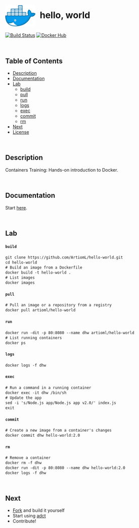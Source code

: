 # <img align="center" src="img/docker.svg" width="96">&nbsp;&nbsp;hello, world

[![Build Status](https://travis-ci.org/ArtiomL/hello-world.svg?branch=master)](https://travis-ci.org/ArtiomL/hello-world)
[![Docker Hub](https://img.shields.io/docker/pulls/artioml/hello-world.svg)](https://hub.docker.com/r/artioml/hello-world/)

&nbsp;&nbsp;

## Table of Contents
- [Description](#description)
- [Documentation](#documentation)
- [Lab](#lab)
	- [build](#build)
	- [pull](#pull)
	- [run](#run)
	- [logs](#logs)
	- [exec](#exec)
	- [commit](#commit)
	- [rm](#rm)
- [Next](#next)
- [License](LICENSE)


&nbsp;&nbsp;

## Description

Containers Training: Hands-on introduction to Docker.

&nbsp;&nbsp;

## Documentation

Start [here](https://github.com/wsargent/docker-cheat-sheet).

&nbsp;&nbsp;

## Lab

#### `build`
```shell
git clone https://github.com/ArtiomL/hello-world.git
cd hello-world
# Build an image from a Dockerfile
docker build -t hello-world .
# List images
docker images
```

#### `pull`
```shell
# Pull an image or a repository from a registry
docker pull artioml/hello-world
```

#### `run`
```shell
docker run -dit -p 80:8080 --name dhw artioml/hello-world
# List running containers
docker ps
```

#### `logs`
```shell
docker logs -f dhw
```

#### `exec`
```shell
# Run a command in a running container
docker exec -it dhw /bin/sh
# Update the app
sed -i 's/Node.js app/Node.js app v2.0/' index.js
exit
```

#### `commit`
```shell
# Create a new image from a container's changes
docker commit dhw hello-world:2.0
```

#### `rm`
```shell
# Remove a container
docker rm -f dhw
docker run -dit -p 80:8080 --name dhw hello-world:2.0
docker logs -f dhw
```

&nbsp;&nbsp;

## Next

- [Fork](https://github.com/artioml/hello-world/fork) and build it yourself
- Start using [adct](https://github.com/ArtiomL/adct)
- Contribute!
